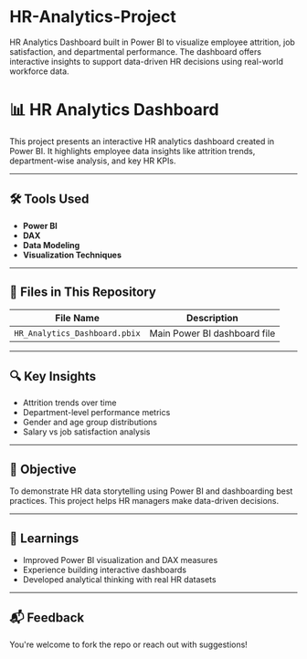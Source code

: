 # HR-Analytics-Project
HR Analytics Dashboard built in Power BI to visualize employee attrition, job satisfaction, and departmental performance. The dashboard offers interactive insights to support data-driven HR decisions using real-world workforce data.

# 📊 HR Analytics Dashboard

This project presents an interactive HR analytics dashboard created in Power BI. It highlights employee data insights like attrition trends, department-wise analysis, and key HR KPIs.

---

## 🛠️ Tools Used

- **Power BI**
- **DAX**
- **Data Modeling**
- **Visualization Techniques**

---

## 📁 Files in This Repository

| File Name                      | Description                             |
|-------------------------------|-----------------------------------------|
| `HR_Analytics_Dashboard.pbix` | Main Power BI dashboard file            |

---

## 🔍 Key Insights

- Attrition trends over time
- Department-level performance metrics
- Gender and age group distributions
- Salary vs job satisfaction analysis

---

## 🎯 Objective

To demonstrate HR data storytelling using Power BI and dashboarding best practices. This project helps HR managers make data-driven decisions.

---

## 🧠 Learnings

- Improved Power BI visualization and DAX measures
- Experience building interactive dashboards
- Developed analytical thinking with real HR datasets

---

## 📬 Feedback

You're welcome to fork the repo or reach out with suggestions!
